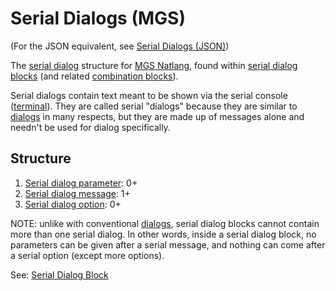 # Serial Dialogs (MGS)

(For the JSON equivalent, see [Serial Dialogs (JSON)](../dialogs/serial_dialogs_json))

The [serial dialog](../dialogs/serial_dialogs) structure for [MGS Natlang](../mgs/mgs_natlang), found within [serial dialog blocks](../mgs/serial_dialog_block) (and related [combination blocks](../mgs/combination_block)).

Serial dialogs contain text meant to be shown via the serial console ([terminal](../hardware/terminal)). They are called serial "dialogs" because they are similar to [dialogs](../dialogs) in many respects, but they are made up of messages alone and needn't be used for dialog specifically.

## Structure

1. [Serial dialog parameter](../mgs/serial_dialog_parameters_mgs): 0+
2. [Serial dialog message](../mgs/serial_dialog_messages_mgs): 1+
3. [Serial dialog option](../mgs/serial_dialog_options_mgs): 0+

NOTE: unlike with conventional [dialogs](../#dialog), serial dialog blocks cannot contain more than one serial dialog. In other words, inside a serial dialog block, no parameters can be given after a serial message, and nothing can come after a serial option (except more options).

See: [Serial Dialog Block](../mgs/serial_dialog_block)
